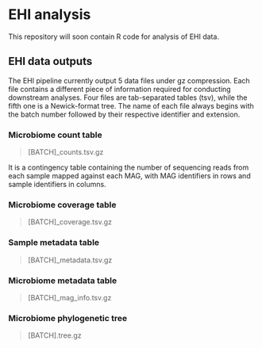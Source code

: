 # EHI analysis
This repository will soon contain R code for analysis of EHI data.

## EHI data outputs
The EHI pipeline currently output 5 data files under gz compression. Each file contains a different piece of information required for conducting downstream analyses. Four files are tab-separated tables (tsv), while the fifth one is a Newick-format tree.  The name of each file always begins with the batch number followed by their respective identifier and extension.

### Microbiome count table
> [BATCH]_counts.tsv.gz

It is a contingency table containing the number of sequencing reads from each sample mapped against each MAG, with MAG identifiers in rows and sample identifiers in columns.

### Microbiome coverage table
> [BATCH]_coverage.tsv.gz

### Sample metadata table
> [BATCH]_metadata.tsv.gz

### Microbiome metadata table
> [BATCH]_mag_info.tsv.gz

### Microbiome phylogenetic tree
> [BATCH].tree.gz
